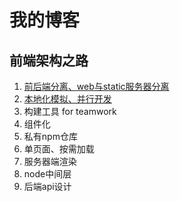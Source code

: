 # 我的博客

## 前端架构之路

1. [前后端分离、web与static服务器分离](./architecture/1.md)
2. [本地化模拟、并行开发](./architecture/2.md)
3. 构建工具 for teamwork
4. 组件化
5. 私有npm仓库
6. 单页面、按需加载
7. 服务器端渲染
8. node中间层
9. 后端api设计
